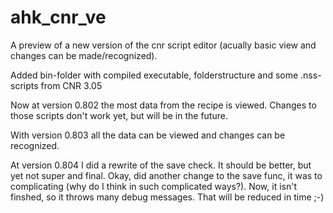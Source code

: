 # ahk_cnr_ve
A preview of a new version of the cnr script editor (acually basic view and changes can be made/recognized).

Added bin-folder with compiled executable, folderstructure and some .nss-scripts from CNR 3.05

Now at version 0.802 the most data from the recipe is viewed. Changes to those scripts don't work yet, but will be in the future.

With version 0.803 all the data can be viewed and changes can be recognized. 

At version 0.804 I did a rewrite of the save check. It should be better, but yet not super and final. Okay, did another change to the save func, it was to complicating (why do I think in such complicated ways?). Now, it isn't finshed, so it throws many debug messages. That will be reduced in time ;-)
